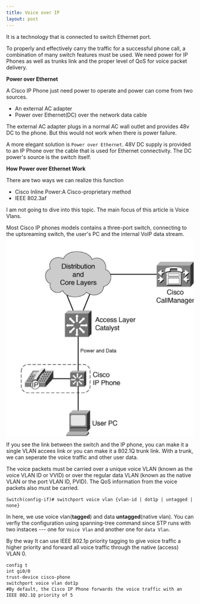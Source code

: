 ```yaml
---
title: Voice over IP
layout: post
---
```

It is a technology that is connected to switch Ethernet port. 

To properly and effectively carry the traffic for a successful phone call, a combination of many switch features must be used. We need power for IP Phones as well as trunks link and the proper level of QoS for voice packet delivery. 

**Power over Ethernet**

A Cisco IP Phone just need power to operate and power can come from two sources.
- An external AC adapter
- Power over Ethernet(DC) over the network data cable

The external AC adapter plugs in a normal AC wall outlet and provides 48v DC to the phone. But this would not work when there is power failure.

A more elegant solution is `Power over Ethernet`. 48V DC supply is provided to an IP Phone over the cable that is used for Ethernet connectivity. The DC power's source is the switch itself.

**How Power over Ethernet Work**

There are two ways we can realize this function
- Cisco Inline Power:A Cisco-proprietary method
- IEEE 802.3af

I am not going to dive into this topic. The main focus of this article is Voice Vlans. 

Most Cisco IP phones models contains a three-port switch, connecting to the uptsreaming switch, the user's PC and the internal VoIP data stream.
<img src="/img/posts/voice_vlan.png" alt="VOICE VLAN" align="center"/>

If you see the link between the switch and the IP phone, you can make it a single VLAN accees link or you can make it a 802.1Q trunk link. With a trunk, we can seperate the voice traffic and other user data.

The voice packets must be carried over a unique voice VLAN (known as the voice VLAN ID or VVID) or over the regular data VLAN (known as the native VLAN or the port VLAN ID, PVID). The QoS information from the voice packets also must be carried.
~~~
Switch(config-if)# switchport voice vlan {vlan-id | dot1p | untagged | none}
~~~
In here, we use voice vlan(**tagged**) and data **untagged**(native vlan). You can verfiy the configuration using spanning-tree command since STP runs with two instaces --- one for `Voice Vlan` and another one for `data Vlan`. 

By the way It can use IEEE 802.1p priority tagging to give voice traffic a higher priority and forward all voice traffic through the native (access) VLAN 0.
~~~
config t
int gi0/0
trust-device cisco-phone
switchport voice vlan dot1p
#By default, the Cisco IP Phone forwards the voice traffic with an IEEE 802.1Q priority of 5
~~~
